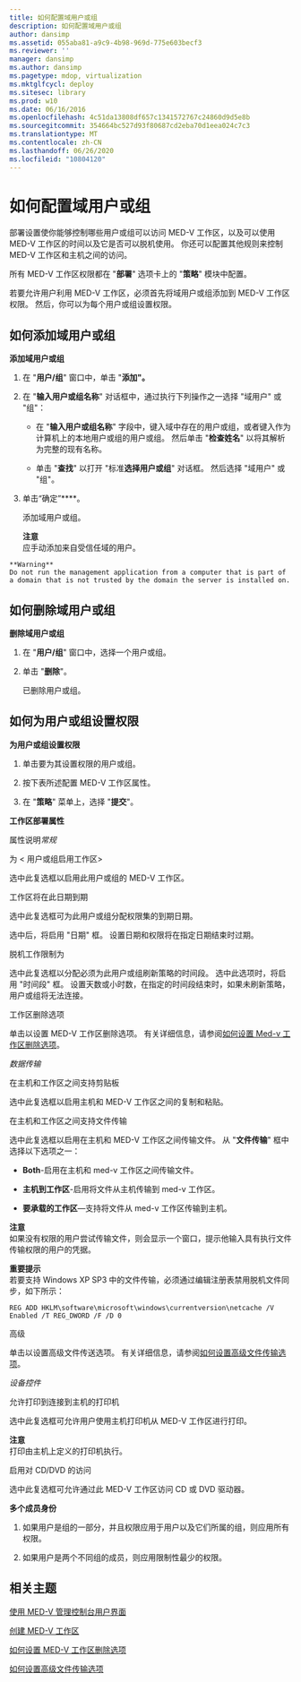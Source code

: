 ```yaml
---
title: 如何配置域用户或组
description: 如何配置域用户或组
author: dansimp
ms.assetid: 055aba81-a9c9-4b98-969d-775e603becf3
ms.reviewer: ''
manager: dansimp
ms.author: dansimp
ms.pagetype: mdop, virtualization
ms.mktglfcycl: deploy
ms.sitesec: library
ms.prod: w10
ms.date: 06/16/2016
ms.openlocfilehash: 4c51da13808df657c1341572767c24860d9d5e8b
ms.sourcegitcommit: 354664bc527d93f80687cd2eba70d1eea024c7c3
ms.translationtype: MT
ms.contentlocale: zh-CN
ms.lasthandoff: 06/26/2020
ms.locfileid: "10804120"
---
```

# 如何配置域用户或组


部署设置使你能够控制哪些用户或组可以访问 MED-V 工作区，以及可以使用 MED-V 工作区的时间以及它是否可以脱机使用。 你还可以配置其他规则来控制 MED-V 工作区和主机之间的访问。

所有 MED-V 工作区权限都在 "**部署**" 选项卡上的 "**策略**" 模块中配置。

若要允许用户利用 MED-V 工作区，必须首先将域用户或组添加到 MED-V 工作区权限。 然后，你可以为每个用户或组设置权限。

## 如何添加域用户或组


**添加域用户或组**

1.  在 "**用户/组**" 窗口中，单击 "**添加"。**

2.  在 "**输入用户或组名称**" 对话框中，通过执行下列操作之一选择 "域用户" 或 "组"：

    -   在 "**输入用户或组名称**" 字段中，键入域中存在的用户或组，或者键入作为计算机上的本地用户或组的用户或组。 然后单击 "**检查姓名**" 以将其解析为完整的现有名称。

    -   单击 "**查找**" 以打开 "标准**选择用户或组**" 对话框。 然后选择 "域用户" 或 "组"。

3.  单击“确定”****。

    添加域用户或组。

    **注意**  
    应手动添加来自受信任域的用户。



~~~
**Warning**  
Do not run the management application from a computer that is part of a domain that is not trusted by the domain the server is installed on.
~~~



## 如何删除域用户或组


**删除域用户或组**

1.  在 "**用户/组**" 窗口中，选择一个用户或组。

2.  单击 "**删除**"。

    已删除用户或组。

## 如何为用户或组设置权限


**为用户或组设置权限**

1.  单击要为其设置权限的用户或组。

2.  按下表所述配置 MED-V 工作区属性。

3.  在 "**策略**" 菜单上，选择 "**提交**"。

**工作区部署属性**

属性说明*常规*

为 &lt; 用户或组启用工作区&gt;

选中此复选框以启用此用户或组的 MED-V 工作区。

工作区将在此日期到期

选中此复选框可为此用户或组分配权限集的到期日期。

选中后，将启用 "日期" 框。 设置日期和权限将在指定日期结束时过期。

脱机工作限制为

选中此复选框以分配必须为此用户或组刷新策略的时间段。 选中此选项时，将启用 "时间段" 框。 设置天数或小时数，在指定的时间段结束时，如果未刷新策略，用户或组将无法连接。

工作区删除选项

单击以设置 MED-V 工作区删除选项。 有关详细信息，请参阅[如何设置 Med-v 工作区删除选项](how-to-set-med-v-workspace-deletion-options.md)。

*数据传输*

在主机和工作区之间支持剪贴板

选中此复选框以启用主机和 MED-V 工作区之间的复制和粘贴。

在主机和工作区之间支持文件传输

选中此复选框以启用在主机和 MED-V 工作区之间传输文件。 从 "**文件传输**" 框中选择以下选项之一：

-   **Both**-启用在主机和 med-v 工作区之间传输文件。

-   **主机到工作区**-启用将文件从主机传输到 med-v 工作区。

-   **要承载的工作区**—支持将文件从 med-v 工作区传输到主机。

**注意**  
如果没有权限的用户尝试传输文件，则会显示一个窗口，提示他输入具有执行文件传输权限的用户的凭据。



**重要提示**  
若要支持 Windows XP SP3 中的文件传输，必须通过编辑注册表禁用脱机文件同步，如下所示：

`REG ADD HKLM\software\microsoft\windows\currentversion\netcache /V Enabled /T REG_DWORD /F /D 0`



高级

单击以设置高级文件传送选项。 有关详细信息，请参阅[如何设置高级文件传输选项](how-to-set-advanced-file-transfer-options.md)。

*设备控件*

允许打印到连接到主机的打印机

选中此复选框可允许用户使用主机打印机从 MED-V 工作区进行打印。

**注意**  
打印由主机上定义的打印机执行。



启用对 CD/DVD 的访问

选中此复选框可允许通过此 MED-V 工作区访问 CD 或 DVD 驱动器。



**多个成员身份**

1.  如果用户是组的一部分，并且权限应用于用户以及它们所属的组，则应用所有权限。

2.  如果用户是两个不同组的成员，则应用限制性最少的权限。

## 相关主题


[使用 MED-V 管理控制台用户界面](using-the-med-v-management-console-user-interface.md)

[创建 MED-V 工作区](creating-a-med-v-workspacemedv-10-sp1.md)

[如何设置 MED-V 工作区删除选项](how-to-set-med-v-workspace-deletion-options.md)

[如何设置高级文件传输选项](how-to-set-advanced-file-transfer-options.md)









